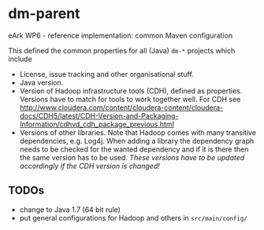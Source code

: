 dm-parent
=========

eArk WP6 - reference implementation: common Maven configuration

This defined the common properties for all (Java) `dm-*` projects which include
* License, issue tracking and other organisational stuff.  
* Java version.
* Version of Hadoop infrastructure tools (CDH), defined as properties. Versions have 
  to match  for tools to work together well. For CDH see
  http://www.cloudera.com/content/cloudera-content/cloudera-docs/CDH5/latest/CDH-Version-and-Packaging-Information/cdhvd_cdh_package_previous.html
* Versions of other libraries. Note that Hadoop comes with many transitive dependencies, e.g. Log4j. 
  When adding a library the dependency graph needs to be checked for the wanted dependency and if it is
  there then the same version has to be used. *These versions have to be updated accordingly if the 
  CDH version is changed!*

TODOs
-----
* change to Java 1.7 (64 bit rule)
* put general configurations for Hadoop and others in `src/main/config/`
